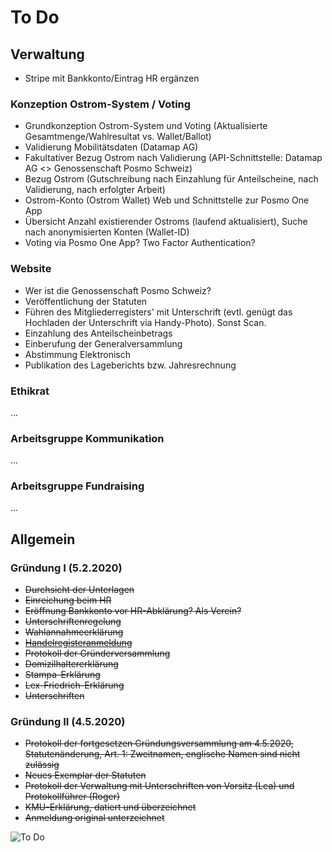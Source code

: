 # To Do 


## Verwaltung
- Stripe mit Bankkonto/Eintrag HR ergänzen

### Konzeption Ostrom-System / Voting 
- Grundkonzeption Ostrom-System und Voting (Aktualisierte Gesamtmenge/Wahlresultat vs. Wallet/Ballot)
- Validierung Mobilitätsdaten (Datamap AG)
- Fakultativer Bezug Ostrom nach Validierung (API-Schnittstelle: Datamap AG <> Genossenschaft Posmo Schweiz)
- Bezug Ostrom (Gutschreibung nach Einzahlung für Anteilscheine, nach Validierung, nach erfolgter Arbeit)
- Ostrom-Konto (Ostrom Wallet) Web und Schnittstelle zur Posmo One App
- Übersicht Anzahl existierender Ostroms (laufend aktualisiert), Suche nach anonymisierten Konten (Wallet-ID)
- Voting via Posmo One App? Two Factor Authentication?

### Website
- Wer ist die Genossenschaft Posmo Schweiz?
- Veröffentlichung der Statuten
- Führen des Mitgliederregisters' mit Unterschrift (evtl. genügt das Hochladen der Unterschrift via Handy-Photo). Sonst Scan.
- Einzahlung des Anteilscheinbetrags
- Einberufung der Generalversammlung
- Abstimmung Elektronisch
- Publikation des Lageberichts bzw. Jahresrechnung

### Ethikrat
...         
        
### Arbeitsgruppe Kommunikation
...      
        
### Arbeitsgruppe Fundraising
...    

## Allgemein

### Gründung I (5.2.2020)
- <strike>Durchsicht der Unterlagen</strike>
- <strike>Einreichung beim HR</strike>
- <strike>Eröffnung Bankkonto vor HR-Abklärung? Als Verein?</strike>
- <strike>Unterschriftenregelung</strike>
- <strike>Wahlannahmeerklärung</strike>
- <strike>[Handelregisteranmeldung](https://hra.zh.ch/dam/justiz_innern/hra/Praxis/Genossenschaft/geno_neueintragung/5250mb01.pdf.spooler.download.1392991641983.pdf/5250mb01.pdf)</strike>
- <strike>Protokoll der Gründerversammlung</strike>
- <strike>Domizilhaltererklärung</strike>
- <strike>Stampa-Erklärung</strike>
- <strike>Lex-Friedrich-Erklärung</strike>
- <strike>Unterschriften</strike>    

### Gründung II (4.5.2020)
- <strike>Protokoll der fortgesetzen Gründungsversammlung am 4.5.2020, Statutenänderung, Art. 1: Zweitnamen, englische Namen sind nicht zulässig</strike>
- <strike>Neues Exemplar der Statuten</strike>
- <strike>Protokoll der Verwaltung mit Unterschriften von Vorsitz (Lea) und Protokollführer (Roger)</strike>
- <strike>KMU-Erklärung, datiert und überzeichnet</strike>
- <strike>Anmeldung original unterzeichnet</strike>

![To Do](https://user-images.githubusercontent.com/7697124/75988498-fc39d800-5ef1-11ea-91eb-f160de6c7a77.png)

   
